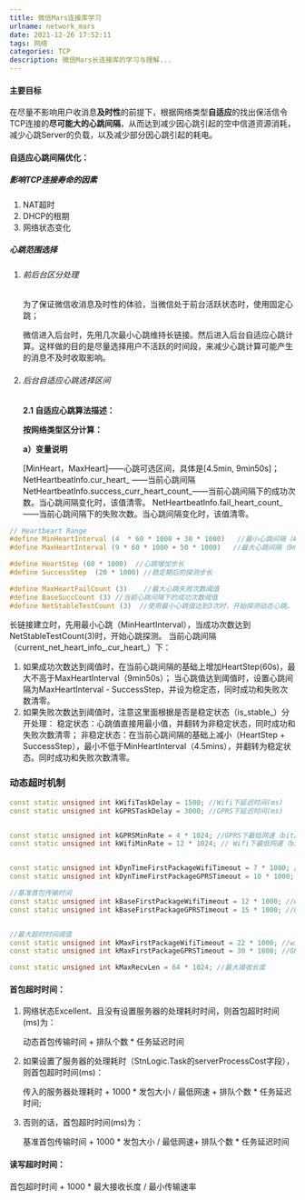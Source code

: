 ```yaml
---
title: 微信Mars连接库学习
urlname: network_mars
date: 2021-12-26 17:52:11
tags: 网络
categories: TCP
description: 微信Mars长连接库的学习与理解...
---
```


#### 主要目标

在尽量不影响用户收消息**及时性**的前提下，根据网络类型**自适应**的找出保活信令TCP连接的**尽可能大的心跳间隔**，从而达到减少因心跳引起的空中信道资源消耗，减少心跳Server的负载，以及减少部分因心跳引起的耗电。

#### 自适应心跳间隔优化：

##### 影响TCP连接寿命的因素

1. NAT超时
2. DHCP的租期
3. 网络状态变化

##### 心跳范围选择

1. ###### 前后台区分处理

   为了保证微信收消息及时性的体验，当微信处于前台活跃状态时，使用固定心跳；

   微信进入后台时，先用几次最小心跳维持长链接。然后进入后台自适应心跳计算。这样做的目的是尽量选择用户不活跃的时间段，来减少心跳计算可能产生的消息不及时收取影响。

2. ###### 后台自适应心跳选择区间

   **2.1 自适应心跳算法描述：**

   **按网络类型区分计算：**

   **a）变量说明**

   [MinHeart，MaxHeart]——心跳可选区间，具体是[4.5min,  9min50s]；
   NetHeartbeatInfo.cur_heart_ ——当前心跳间隔
   NetHeartbeatInfo.success_curr_heart_count_——当前心跳间隔下的成功次数。当心跳间隔变化时，该值清零。
   NetHeartbeatInfo.fail_heart_count_——当前心跳间隔下的失败次数。当心跳间隔变化时，该值清零。
   
```cpp
// Heartbeart Range
#define MinHeartInterval (4  * 60 * 1000 + 30 * 1000)   //最小心跳间隔（4.5min）
#define MaxHeartInterval (9 * 60 * 1000 + 50 * 1000)   //最大心跳间隔（9min50s）

#define HeartStep (60 * 1000)  //心跳增加步长
#define SuccessStep  (20 * 1000) //稳定期后的探测步长

#define MaxHeartFailCount (3)    //最大心跳失败次数阈值
#define BaseSuccCount (3) //当前心跳间隔下的成功次数阈值
#define NetStableTestCount (3)  //使用最小心跳值达到3次时，开始探测动态心跳。

```

长链接建立时，先用最小心跳（MinHeartInterval），当成功次数达到NetStableTestCount(3)时，开始心跳探测。
当前心跳间隔（current_net_heart_info_.cur_heart_）下：
1. 如果成功次数达到阈值时，在当前心跳间隔的基础上增加HeartStep(60s)，最大不高于MaxHeartInterval（9min50s）；
当心跳值达到阈值时，设置心跳间隔为MaxHeartInterval - SuccessStep，并设为稳定态，同时成功和失败次数清零。
2. 如果失败次数达到阈值时，注意这里面根据是否是稳定状态（is_stable_）分开处理：
稳定状态：心跳值直接用最小值，并翻转为非稳定状态，同时成功和失败次数清零；
非稳定状态：在当前心跳间隔的基础上减小（HeartStep + SuccessStep），最小不低于MinHeartInterval（4.5mins），并翻转为稳定状态。同时成功和失败次数清零。

### 动态超时机制
```cpp
const static unsigned int kWifiTaskDelay = 1500; //Wifi下延迟时间(ms)
const static unsigned int kGPRSTaskDelay = 3000; //GPRS下延迟时间(ms)


const static unsigned int kGPRSMinRate = 4 * 1024; //GPRS下最低网速（bit/s）
const static unsigned int kWifiMinRate = 12 * 1024; // Wifi下最低网速（bit/s）


const static unsigned int kDynTimeFirstPackageWifiTimeout = 7 * 1000; //wifi下动态传输时间（网络状况佳）
const static unsigned int kDynTimeFirstPackageGPRSTimeout = 10 * 1000; //mobile动态首包传输时间（网络状况佳）

//基准首包传输时间
const static unsigned int kBaseFirstPackageWifiTimeout = 12 * 1000; //wifi下基准首包传输时间
const static unsigned int kBaseFirstPackageGPRSTimeout = 15 * 1000; //GPRS下基准首包传输时间


//最大超时时间阈值
const static unsigned int kMaxFirstPackageWifiTimeout = 22 * 1000; //wifi下首包最大超时时间（阈值）
const static unsigned int kMaxFirstPackageGPRSTimeout = 30 * 1000; //GPRS下手包最大超时时间（阈值）

const static unsigned int kMaxRecvLen = 64 * 1024; //最大接收长度
```

#### 首包超时时间： 

1. 网络状态Excellent、且没有设置服务器的处理耗时时间，则首包超时时间(ms)为：

   动态首包传输时间 + 排队个数 * 任务延迟时间

2. 如果设置了服务器的处理耗时（StnLogic.Task的serverProcessCost字段），则首包超时时间(ms)：

   传入的服务器处理耗时 + 1000 *  发包大小 / 最低网速 + 排队个数 * 任务延迟时间;

3. 否则的话，首包超时时间(ms)为：

   基准首包传输时间 + 1000 * 发包大小 / 最低网速+ 排队个数 * 任务延迟时间

#### 读写超时时间：

首包超时时间 + 1000 * 最大接收长度 / 最小传输速率